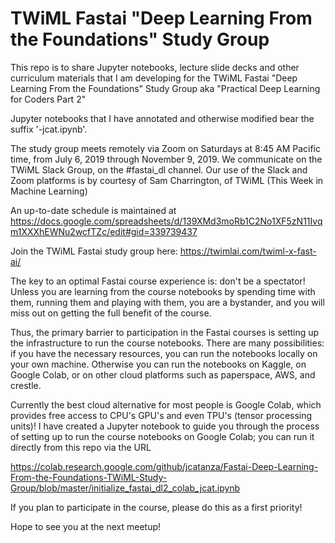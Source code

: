 # TWiML Fastai "Deep Learning From the Foundations" Study Group

This repo is to share Jupyter notebooks, lecture slide decks and other curriculum materials that I am developing for the  TWiML Fastai "Deep Learning From the Foundations" Study Group aka "Practical Deep Learning for Coders Part 2"

Jupyter notebooks that I have annotated and otherwise modified bear the suffix '-jcat.ipynb'.

The study group meets remotely via Zoom on Saturdays at 8:45 AM Pacific time, from July 6, 2019 through November 9, 2019. We communicate on the TWiML Slack Group, on the #fastai_dl channel. Our use of the Slack and Zoom platforms is by courtesy of Sam Charrington, of TWiML (This Week in Machine Learning)

An up-to-date schedule is maintained at https://docs.google.com/spreadsheets/d/139XMd3moRb1C2No1XF5zN11Ivqm1XXXhEWNu2wcfTZc/edit#gid=339739437

Join the TWiML Fastai study group here: https://twimlai.com/twiml-x-fast-ai/

The key to an optimal Fastai course experience is: don't be a spectator!  Unless you are learning from the course notebooks by spending time with them, running them and playing with them, you are a bystander, and you will miss out on getting the full benefit of the course.

Thus, the primary barrier to participation in the Fastai courses is setting up the infrastructure to run the course notebooks. There are many possibilities: if you have the necessary resources, you can run the notebooks locally on your own machine. Otherwise you can run the notebooks on Kaggle, on Google Colab, or on other cloud platforms such as paperspace, AWS, and crestle.

Currently the best cloud alternative for most people is Google Colab, which provides free access to CPU's GPU's and even TPU's (tensor processing units)! I have created a Jupyter notebook to guide you through the process of setting up to run the course notebooks  on Google Colab; you can run it directly from this repo via the URL

https://colab.research.google.com/github/jcatanza/Fastai-Deep-Learning-From-the-Foundations-TWiML-Study-Group/blob/master/initialize_fastai_dl2_colab_jcat.ipynb

If you plan to participate in the course, please do this as a first priority!

Hope to see you at the next meetup!
